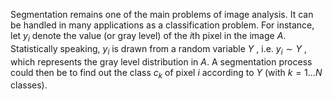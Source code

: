 Segmentation remains one of the main problems of image analysis. It can be handled in many applications as a classification problem. For instance, let $y_i$ denote the value (or gray level) of the $i$th pixel in the image $A$. Statistically speaking, $y_i$ is drawn from a random variable $Y$ , i.e. $y_i ∼ Y$ , which represents the gray level distribution in $A$. A segmentation process could then be to find out the class $c_k$ of pixel $i$ according to $Y$ (with $k = 1...N$ classes).
